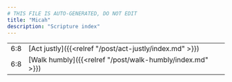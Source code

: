 ```yaml
---
# THIS FILE IS AUTO-GENERATED, DO NOT EDIT
title: "Micah"
description: "Scripture index"
---
```


|  |  |
| --- | --- |
| 6:8 | [Act justly]({{<relref "/post/act-justly/index.md" >}}) |
| 6:8 | [Walk humbly]({{<relref "/post/walk-humbly/index.md" >}}) |
